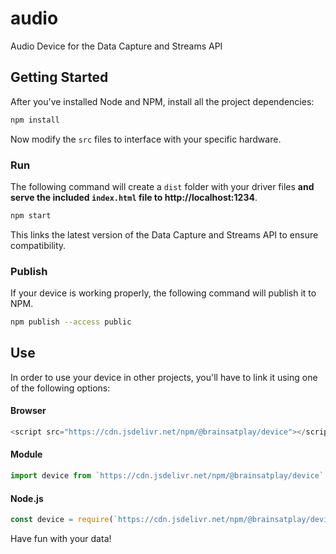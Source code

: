 # audio
 Audio Device for the Data Capture and Streams API

## Getting Started 
After you've installed Node and NPM, install all the project dependencies: 
```bash
npm install
```

Now modify the `src` files to interface with your specific hardware.

### Run
The following command will create a `dist` folder with your driver files **and serve the included `index.html` file to http://localhost:1234**.

```bash
npm start
```

This links the latest version of the Data Capture and Streams API to ensure compatibility.

### Publish
If your device is working properly, the following command will publish it to NPM.
```bash
npm publish --access public
```

## Use
In order to use your device in other projects, you'll have to link it using one of the following options:

#### Browser
```javascript
<script src="https://cdn.jsdelivr.net/npm/@brainsatplay/device"></script>
```

#### Module

```javascript
import device from `https://cdn.jsdelivr.net/npm/@brainsatplay/device`
```

#### Node.js
```javascript
const device = require(`https://cdn.jsdelivr.net/npm/@brainsatplay/device`)
```

Have fun with your data!